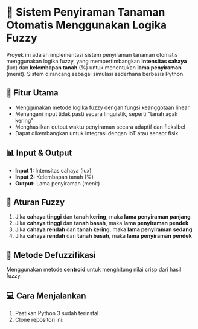 # 🌱 Sistem Penyiraman Tanaman Otomatis Menggunakan Logika Fuzzy

Proyek ini adalah implementasi sistem penyiraman tanaman otomatis menggunakan logika fuzzy, yang mempertimbangkan **intensitas cahaya** (lux) dan **kelembapan tanah** (%) untuk menentukan **lama penyiraman** (menit). Sistem dirancang sebagai simulasi sederhana berbasis Python.

## 📌 Fitur Utama
- Menggunakan metode logika fuzzy dengan fungsi keanggotaan linear
- Menangani input tidak pasti secara linguistik, seperti "tanah agak kering"
- Menghasilkan output waktu penyiraman secara adaptif dan fleksibel
- Dapat dikembangkan untuk integrasi dengan IoT atau sensor fisik

## 📊 Input & Output
- **Input 1:** Intensitas cahaya (lux)
- **Input 2:** Kelembapan tanah (%)
- **Output:** Lama penyiraman (menit)

## 🧠 Aturan Fuzzy
1. Jika **cahaya tinggi** dan **tanah kering**, maka **lama penyiraman panjang**
2. Jika **cahaya tinggi** dan **tanah basah**, maka **lama penyiraman pendek**
3. Jika **cahaya rendah** dan **tanah kering**, maka **lama penyiraman sedang**
4. Jika **cahaya rendah** dan **tanah basah**, maka **lama penyiraman pendek**

## 🧮 Metode Defuzzifikasi
Menggunakan metode **centroid** untuk menghitung nilai crisp dari hasil fuzzy.

## 💻 Cara Menjalankan
1. Pastikan Python 3 sudah terinstal
2. Clone repositori ini:
